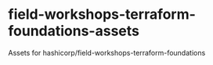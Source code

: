 # field-workshops-terraform-foundations-assets
Assets for hashicorp/field-workshops-terraform-foundations
